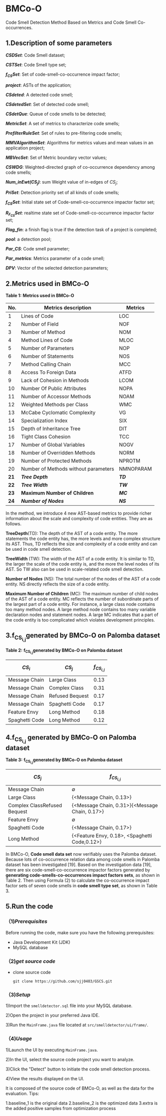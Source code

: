 # BMCo-O
Code Smell Detection Method Based on Metrics and Code Smell Co-occurrences.

## 1.Description of some parameters  
***CSDSet***: Code Smell dataset;     

***CSTSet***: Code Smell type set;    

***f<sub>CS</sub>Set***: Set of code-smell-co-occurrence impact factor;    

***project***: ASTs of the application;    

***CSdeted***: A detected code smell;    

***CSdetedSet***: Set of detected code smell;    

***CSdetQue***: Queue of code smells to be detected;    

***MetricSet***: A set of metrics to characterize code smells;    

***PrefilterRuleSet***: Set of rules to pre-filtering code smells;    

***MMVAlgorithmSet***: Algorithms for metrics values and mean values in an application project;    

***MBVecSet***: Set of Metric boundary vector values;    

***CSWDG***: Weighted-directed graph of co-occurrence dependency among code smells;    

***Num_inEwt(CS<sub>j</sub>)***: sum Weight value of in-edges of $CS_{j}$;  

***PriSet***: Detection priority set of all kinds of code smells;    

***f<sub>CS</sub>Set***: Initial state set of Code-smell-co-occurrence impactor factor set;    

***R<sub>F<sub>CS</sub></sub>Set***: realtime state set of Code-smell-co-occurrence impactor factor set;   

***Flag_fin***: a finish flag is true if the detection task of a project is completed;    

***pool***: a detection pool;    

***Par_CS***: Code smell parameter;    

***Par_metrics***: Metrics parameter of a code smell;    

***DPV***: Vector of the selected detection parameters;  

## 2.Metrics used in BMCo-O  
**Table 1:** **Metrics used in BMCo-O**

| No.    | Metrics description                  | Metrics   |
| ------ | ------------------------------------ | --------- |
| 1      | Lines of Code                        | LOC       |
| 2      | Number of Field                      | NOF       |
| 3      | Number of Method                     | NOM       |
| 4      | Method Lines of Code                 | MLOC      |
| 5      | Number of Parameters                 | NOP       |
| 6      | Number of Statements                 | NOS       |
| 7      | Method Calling Chain                 | MCC       |
| 8      | Access To Foreign Data               | ATFD      |
| 9      | Lack of Cohesion in Methods          | LCOM      |
| 10     | Number Of Public Attributes          | NOPA      |
| 11     | Number of Accessor Methods           | NOAM      |
| 12     | Weighted Methods per Class           | WMC       |
| 13     | McCabe Cyclomatic Complexity         | VG        |
| 14     | Specialization Index                 | SIX       |
| 15     | Depth of Inheritance Tree            | DIT       |
| 16     | Tight Class Cohesion                 | TCC       |
| 17     | Number of Global Variables           | NOGV      |
| 18     | Number of Overridden Methods         | NORM      |
| 19     | Number of Protected Methods          | NPROTM    |
| 20     | Number of Methods without parameters | NMNOPARAM |
| **21** | ***Tree Depth***                     | ***TD***  |
| **22** | ***Tree Width***                     | ***TW***  |
| **23** | **Maximum Number of Children**       | ***MC***  |
| **24** | ***Number of Nodes***                | ***NS***  |

In the method, we introduce 4 new AST-based metrics to provide richer information about the scale and complexity of code entities. They are as follows.  

**TreeDepth**(TD): The depth of the AST of a code entity. The more statements the code entity has, the more levels and more complex structure its AST. Thus, TD reflects the size and complexity of a code entity and can be used in code smell detection.  

**TreeWidth** (TW): The width of the AST of a code entity. It is similar to TD, the larger the scale of the code entity is, and the more the level nodes of its AST. So TW also can be used in scale-related code smell detection.  

**Number of Nodes** (NS): The total number of the nodes of the AST of a code entity. NS directly reflects the size of a code entity.  

**Maximum Number of Children** (MC): The maximum number of child nodes of the AST of a code entity. MC reflects the number of subordinate parts of the largest part of a code entity. For instance, a large class node contains too many method nodes. A large method node contains too many variable declaration nodes and statement nodes. A large MC indicates that a part of the code entity is too complicated which violates development principles.  



## 3.f<sub>CS<sub>i,j</sub></sub>generated by BMCo-O on Palomba dataset

**Table 2:** **f<sub>CS<sub>i,j</sub></sub>generated by BMCo-O on Palomba dataset**

| $CS_{i}$       | $CS_{j}$        | $$f_{CS_{i,j}}$$ |
| -------------- | --------------- | ---------------- |
| Message Chain  | Large Class     | 0.13             |
| Message Chain  | Complex Class   | 0.31             |
| Message Chain  | Refused Bequest | 0.17             |
| Message Chain  | Spaghetti Code  | 0.17             |
| Feature Envy   | Long Method     | 0.18             |
| Spaghetti Code | Long Method     | 0.12             |

## 4.f<sub>CS<sub>i,j</sub></sub> generated by BMCo-O on Palomba dataset

**Table 3:** **f<sub>CS<sub>i,j</sub></sub>generated by BMCo-O on Palomba dataset**

| $CS_{j}$                     | $$f_{CS_{i,j}}$$                               |
| ---------------------------- | ---------------------------------------------- |
| Message Chain                | &empty;                                        |
| Large Class                  | {<Message Chain, 0.13>}                        |
| Complex ClassRefused Bequest | {<Message Chain, 0.31>}{<Message Chain, 0.17>} |
| Feature Envy                 | &empty;                                        |
| Spaghetti Code               | {<Message Chain, 0.17>}                        |
| Long Method                  | {<Feature Envy, 0.18>, <Spaghetti Code,0.12>}  |

In BMCo-O, **Code smell data set** now verifiably uses the Palomba dataset. Because lots of co-occurrence relation data among code smells in Palomba dataset has been investigated [19]. Based on the investigation data [19], there are six code-smell-co-occurrence impactor factors generated by **generating code-smells-co-occurrences impact factors sets**, as shown in Table 2. Then using Formula (2) to calculate the co-occurrence impact factor sets of seven code smells in **code smell type set**, as shown in Table 3.

## 5.Run the code

### （1)***Prerequisites***

Before running the code, make sure you have the following prerequisites:

- Java Development Kit (JDK)
- MySQL database

### （2)***get source code***

- clone source code

  ```
  git clone https://github.com/sjj0403/GSCS.git
  ```

### （3)***Setup***

1)Import the `smelldetector.sql` file into your MySQL database. 

2)Open the project in your preferred Java IDE. 

3)Run the `MainFrame.java` file located at `src/smelldetector/ui/frame/`.

### （4)***Usage***

1)Launch the UI by executing `MainFrame.java`.   

2)In the UI, select the source code project you want to analyze.   

3)Click the "Detect" button to initiate the code smell detection process. 

4)View the results displayed on the UI.

It is composed of the source code of BMCo-O, as well as the data for the evaluation. Tips:

1.baseline_1 is the original data
2.baseline_2 is the optimized data
3.extra is the added positive samples from optimization process
